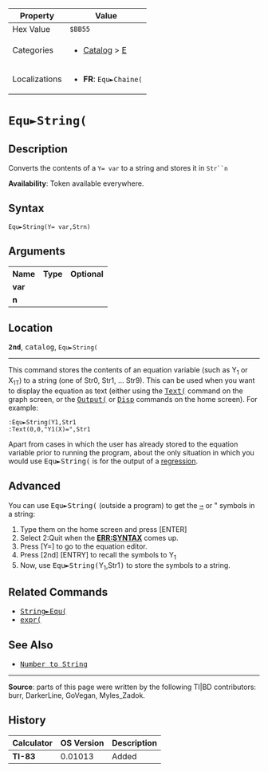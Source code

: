 | Property      | Value |
|---------------|-------|
| Hex Value     | `$BB55`|
| Categories    | <ul><li>[Catalog](<../categories/Catalog.md>) > [E](<../categories/Catalog.md#E>)</li></ul> |
| Localizations | <ul><li><b>FR</b>: `Equ►Chaine(`</li></ul> |

# `Equ►String(`

## Description
Converts the contents of a `Y= var` to a string and stores it in `Str``n`


<b>Availability</b>: Token available everywhere.

## Syntax
`Equ►String(Y= var,Strn)`

## Arguments
<table>
<tr><th>Name</th><th>Type</th><th>Optional</th></tr>

<tr><td><b>var</b></td><td></td><td></td></tr>

<tr><td><b>n</b></td><td></td><td></td></tr>

</table>

## Location
<tt><kbd><b>2nd</b></kbd></tt>, <kbd>catalog</kbd>, `Equ►String(`
<hr>

This command stores the contents of an equation variable (such as Y<sub>1</sub> or X<sub>1T</sub>) to a string (one of Str0, Str1, … Str9). This can be used when you want to display the equation as text (either using the <tt><a href="Text(.md">Text(</a></tt> command on the graph screen, or the <tt><a href="Output(.md">Output(</a></tt> or <tt><a href="Disp.md">Disp</a></tt> commands on the home screen). For example:

```ti-basic
:Equ►String(Y1,Str1
:Text(0,0,"Y1(X)=",Str1
```

Apart from cases in which the user has already stored to the equation variable prior to running the program, about the only situation in which you would use <tt>Equ►String(</tt> is for the output of a [regression](regression-models).

## Advanced

You can use <tt>Equ►String(</tt> (outside a program) to get the <tt><a href="→.md">→</a></tt> or " symbols in a string:

1.  Type them on the home screen and press [ENTER]
2.  Select 2:Quit when the **[ERR:SYNTAX](errors#syntax)** comes up.
3.  Press [Y=] to go to the equation editor.
4.  Press [2nd] [ENTRY] to recall the symbols to Y<sub>1</sub>
5.  Now, use <tt>Equ►String(</tt>Y<sub>1</sub>,Str1<tt>)</tt> to store the symbols to a string.

## Related Commands

*   <tt><a href="String►Equ(.md">String►Equ(</a></tt>
*   <tt><a href="expr(.md">expr(</a></tt>

## See Also

*   <tt><a href="Number to String.md">Number to String</a></tt>

* * *

**Source**: parts of this page were written by the following TI|BD contributors: burr, DarkerLine, GoVegan, Myles_Zadok.

## History
| Calculator | OS Version | Description |
|------------|------------|-------------|
| <b>TI-83</b> | 0.01013 | Added |


